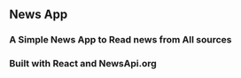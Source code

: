 ## News App

### A Simple News App to Read news from All sources

### Built with React and NewsApi.org